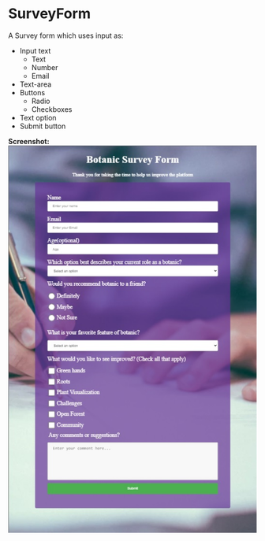 # SurveyForm
A Survey form which uses input as:
- Input text
  - Text
  - Number 
  - Email
- Text-area
- Buttons
  - Radio
  - Checkboxes
- Text option
- Submit button

**Screenshot:**
![Survey Form about Botanic](https://github.com/Saruwatarii/SurveyForm/blob/main/survey-form-ss.jpg)
